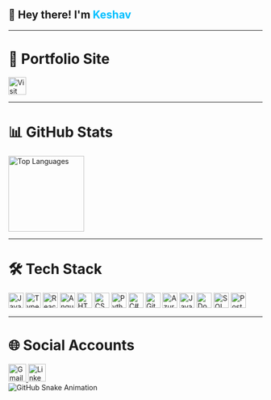<h2 align="left">👋 Hey there! I'm <span style="color:#00BFFF;">Keshav</span></h2>

---

# 🚀 Portfolio Site

<a href="https://keshavkumar-beta.vercel.app/" target="_blank" rel="noopener noreferrer" title="Visit my Portfolio">
  <img 
    src="https://img.shields.io/badge/Portfolio-Visit%20Site-0A66C2?logo=google-chrome&logoColor=white&style=for-the-badge" 
    height="35" 
    alt="Visit Keshav Kumar's Portfolio"
  />
</a>

---

# 📊 GitHub Stats

<div align="left">
  <img 
    src="https://github-readme-stats.vercel.app/api/top-langs?username=KeshavKumarCG&locale=en&hide_title=false&layout=compact&card_width=320&langs_count=5&theme=dracula&hide_border=false" 
    height="150" 
    alt="Top Languages"  
  />
</div>

---

# 🛠️ Tech Stack

<div align="left">
  <img src="https://cdn.jsdelivr.net/gh/devicons/devicon/icons/javascript/javascript-original.svg" height="30" alt="JavaScript" />
  <img src="https://cdn.jsdelivr.net/gh/devicons/devicon/icons/typescript/typescript-original.svg" height="30" alt="TypeScript" />
  <img src="https://cdn.jsdelivr.net/gh/devicons/devicon/icons/react/react-original.svg" height="30" alt="React" />
  <img src="https://cdn.jsdelivr.net/gh/devicons/devicon/icons/angularjs/angularjs-original.svg" height="30" alt="AngularJS" />
  <img src="https://cdn.jsdelivr.net/gh/devicons/devicon/icons/html5/html5-original.svg" height="30" alt="HTML5" />
  <img src="https://cdn.jsdelivr.net/gh/devicons/devicon/icons/css3/css3-original.svg" height="30" alt="CSS3" />
  <img src="https://cdn.jsdelivr.net/gh/devicons/devicon/icons/python/python-original.svg" height="30" alt="Python" />
  <img src="https://cdn.jsdelivr.net/gh/devicons/devicon/icons/csharp/csharp-original.svg" height="30" alt="C#" />
  <img src="https://cdn.jsdelivr.net/gh/devicons/devicon/icons/git/git-original.svg" height="30" alt="Git" />
  <img src="https://cdn.jsdelivr.net/gh/devicons/devicon/icons/azure/azure-original.svg" height="30" alt="Azure" />
  <img src="https://cdn.jsdelivr.net/gh/devicons/devicon/icons/java/java-original.svg" height="30" alt="Java" />
  <img src="https://cdn.jsdelivr.net/gh/devicons/devicon/icons/docker/docker-original.svg" height="30" alt="Docker" />
  <img src="https://cdn.jsdelivr.net/gh/devicons/devicon/icons/microsoftsqlserver/microsoftsqlserver-plain.svg" height="30" alt="SQL Server" />
  <img src="https://cdn.jsdelivr.net/gh/devicons/devicon/icons/postgresql/postgresql-original.svg" height="30" alt="PostgreSQL" />
</div>

---

# 🌐 Social Accounts

<div align="left">
  <a href="mailto:keshavkumar21167@gmail.com" target="_blank">
    <img src="https://img.shields.io/static/v1?message=Gmail&logo=gmail&label=&color=D14836&logoColor=white&labelColor=&style=for-the-badge" height="35" alt="Gmail" />
  </a>
  <a href="https://www.linkedin.com/in/keshavkumar001/" target="_blank">
    <img src="https://img.shields.io/static/v1?message=LinkedIn&logo=linkedin&label=&color=0077B5&logoColor=white&labelColor=&style=for-the-badge" height="35" alt="LinkedIn" />
  </a>
</div>


<picture>
  <source media="(prefers-color-scheme: dark)" srcset="https://raw.githubusercontent.com/tobiasmeyhoefer/tobiasmeyhoefer/output/github-snake-dark.svg" />
  <source media="(prefers-color-scheme: light)" srcset="https://raw.githubusercontent.com/tobiasmeyhoefer/tobiasmeyhoefer/output/github-snake.svg" />
  <img alt="GitHub Snake Animation" src="https://raw.githubusercontent.com/tobiasmeyhoefer/tobiasmeyhoefer/output/github-snake.svg" />
</picture>
